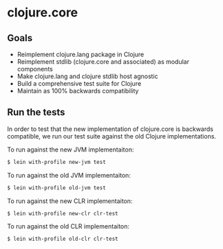 # clojure.core

## Goals

* Reimplement clojure.lang package in Clojure
* Reimplement stdlib (clojure.core and associated) as modular components
* Make clojure.lang and clojure stdlib host agnostic
* Build a comprehensive test suite for Clojure
* Maintain as 100% backwards compatibility

## Run the tests

In order to test that the new implementation of clojure.core is
backwards compatible, we run our test suite against the old
Clojure implementations.

To run against the new JVM implementaiton:

```bash
$ lein with-profile new-jvm test
```

To run against the old JVM implementaiton:

```bash
$ lein with-profile old-jvm test
```

To run against the new CLR implementaiton:

```bash
$ lein with-profile new-clr clr-test
```

To run against the old CLR implementaiton:

```bash
$ lein with-profile old-clr clr-test
```
